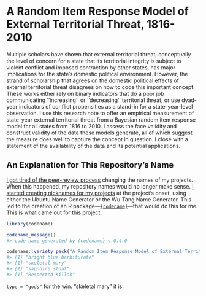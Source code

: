 
# A Random Item Response Model of External Territorial Threat, 1816-2010

Multiple scholars have shown that external territorial threat,
conceptually the level of concern for a state that its territorial
integrity is subject to violent conflict and imposed contraction by
other states, has major implications for the state’s domestic political
environment. However, the strand of scholarship that agrees on the
domestic political effects of external territorial threat disagrees on
how to code this important concept. These works either rely on binary
indicators that do a poor job communicating ‘’increasing’’ or
‘’decreasing’’ territorial threat, or use dyad-year indicators of
conflict propensities as a stand-in for a state-year-level observation.
I use this research note to offer an empirical measurement of state-year
external territorial threat from a Bayesian random item response model
for all states from 1816 to 2010. I assess the face validity and
construct validity of the data these models generate, all of which
suggest the measure does well to capture the concept in question. I
close with a statement of the availability of the data and its potential
applications.

## An Explanation for This Repository’s Name

[I got tired of the peer-review
process](https://twitter.com/stevenvmiller/status/1229788167223398400)
changing the names of my projects. When this happened, my repository
names would no longer make sense. [I started creating nicknames for my
projects](https://twitter.com/stevenvmiller/status/1229788168049676294)
at the project’s onset, using either the Ubuntu Name Generator or the
Wu-Tang Name Generator. This led to the creation of an R
package—[`{codename}`](https://github.com/svmiller/codename)—that would
do this for me. This is what came out for this project.

``` r
library(codename)

codename_message()
#> code name generated by {codename} v.0.4.0

codename::variety_pack("A Random Item Response Model of External Territorial Threat, 1816-2010")
#> [1] "bright blue barbiturate"
#> [1] "skeletal mary"
#> [1] "sapphire stoat"
#> [1] "Respected Killah"
```

`type = "gods"` for the win. “skeletal mary” it is.
